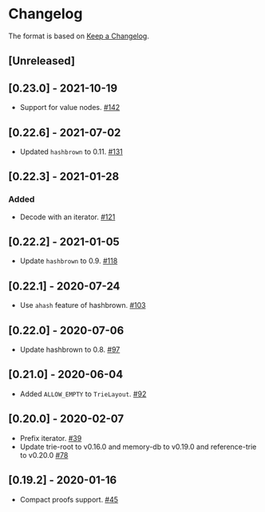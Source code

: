# Changelog

The format is based on [Keep a Changelog].

[Keep a Changelog]: http://keepachangelog.com/en/1.0.0/

## [Unreleased]

## [0.23.0] - 2021-10-19
- Support for value nodes. [#142](https://github.com/axia-tech/trie/pull/142)

## [0.22.6] - 2021-07-02
- Updated `hashbrown` to 0.11. [#131](https://github.com/axia-tech/trie/pull/131)

## [0.22.3] - 2021-01-28
### Added
- Decode with an iterator. [#121](https://github.com/axia-tech/trie/pull/121)

## [0.22.2] - 2021-01-05
- Update `hashbrown` to 0.9. [#118](https://github.com/axia-tech/trie/pull/118)

## [0.22.1] - 2020-07-24
- Use `ahash` feature of hashbrown. [#103](https://github.com/axia-tech/trie/pull/103)

## [0.22.0] - 2020-07-06
- Update hashbrown to 0.8. [#97](https://github.com/axia-tech/trie/pull/97)

## [0.21.0] - 2020-06-04
- Added `ALLOW_EMPTY` to `TrieLayout`. [#92](https://github.com/axia-tech/trie/pull/92)

## [0.20.0] - 2020-02-07
- Prefix iterator. [#39](https://github.com/axia-tech/trie/pull/39)
- Update trie-root to v0.16.0 and memory-db to v0.19.0 and reference-trie to v0.20.0 [#78](https://github.com/axia-tech/trie/pull/78)

## [0.19.2] - 2020-01-16
- Compact proofs support. [#45](https://github.com/axia-tech/trie/pull/45)
